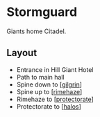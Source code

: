 # Stormguard
Giants home Citadel.

## Layout
- Entrance in Hill Giant Hotel
- Path to main hall
- Spine down to [[gilgrin]]
- Spine up to [[rimehaze]]
- Rimehaze to [[protectorate]]
- Protectorate to [[halos]]

[//begin]: # "Autogenerated link references for markdown compatibility"
[gilgrin]: gilgrin "Gilgrin"
[rimehaze]: rimehaze "Rimehaze"
[protectorate]: protectorate "Protectorate"
[halos]: halos "Halos"
[//end]: # "Autogenerated link references"
